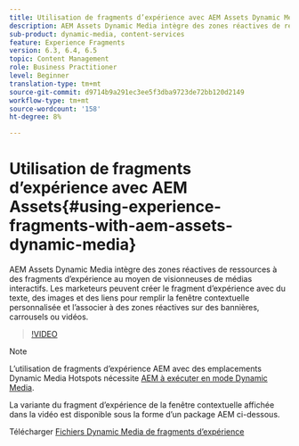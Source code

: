 ```yaml
---
title: Utilisation de fragments d’expérience avec AEM Assets Dynamic Media
description: AEM Assets Dynamic Media intègre des zones réactives de ressources à des fragments d’expérience au moyen de visionneuses de médias interactifs. Les marketeurs peuvent créer le fragment d’expérience avec du texte, des images et des liens pour remplir la fenêtre contextuelle personnalisée et l’associer à des zones réactives sur des bannières, carrousels ou vidéos.
sub-product: dynamic-media, content-services
feature: Experience Fragments
version: 6.3, 6.4, 6.5
topic: Content Management
role: Business Practitioner
level: Beginner
translation-type: tm+mt
source-git-commit: d9714b9a291ec3ee5f3dba9723de72bb120d2149
workflow-type: tm+mt
source-wordcount: '158'
ht-degree: 8%

---
```



# Utilisation de fragments d’expérience avec AEM Assets{#using-experience-fragments-with-aem-assets-dynamic-media}

AEM Assets Dynamic Media intègre des zones réactives de ressources à des fragments d’expérience au moyen de visionneuses de médias interactifs. Les marketeurs peuvent créer le fragment d’expérience avec du texte, des images et des liens pour remplir la fenêtre contextuelle personnalisée et l’associer à des zones réactives sur des bannières, carrousels ou vidéos.

>[!VIDEO](https://video.tv.adobe.com/v/22115/?quality=9&learn=on)

>[!NOTE]
>
>L’utilisation de fragments d’expérience AEM avec des emplacements Dynamic Media Hotspots nécessite [AEM à exécuter en mode Dynamic Media](https://docs.adobe.com/docs/fr-FR/aem/6-3/administer/content/dynamic-media/config-dynamic.html).

La variante du fragment d’expérience de la fenêtre contextuelle affichée dans la vidéo est disponible sous la forme d’un package AEM ci-dessous.

Télécharger [Fichiers Dynamic Media de fragments d’expérience](assets/experience-fragmentsdynamic-mediaassets-100.zip)
